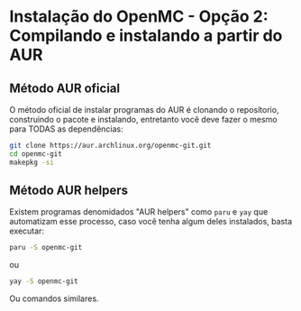 # Instalação do OpenMC - Opção 2: Compilando e instalando a partir do AUR

## Método AUR oficial

O método oficial de instalar programas do AUR é clonando o reposítorio, construindo o pacote e instalando, entretanto você deve fazer o mesmo para TODAS as dependências:

```Bash
git clone https://aur.archlinux.org/openmc-git.git
cd openmc-git
makepkg -si
```

## Método AUR helpers

Existem programas denomidados "AUR helpers" como ```paru``` e ```yay``` que automatizam esse processo, caso você tenha algum deles instalados, basta executar:

```Bash
paru -S openmc-git
```

ou

```Bash
yay -S openmc-git
```

Ou comandos similares.
